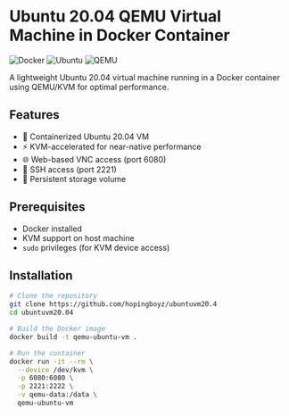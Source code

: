 # Ubuntu 20.04 QEMU Virtual Machine in Docker Container

![Docker](https://img.shields.io/badge/Docker-2CA5E0?style=for-the-badge&logo=docker&logoColor=white)
![Ubuntu](https://img.shields.io/badge/Ubuntu-E95420?style=for-the-badge&logo=ubuntu&logoColor=white)
![QEMU](https://img.shields.io/badge/QEMU-FF6600?style=for-the-badge&logo=qemu&logoColor=white)

A lightweight Ubuntu 20.04 virtual machine running in a Docker container using QEMU/KVM for optimal performance.

## Features

- 🐳 Containerized Ubuntu 20.04 VM
- ⚡ KVM-accelerated for near-native performance
- 🌐 Web-based VNC access (port 6080)
- 🔑 SSH access (port 2221)
- 💾 Persistent storage volume

## Prerequisites

- Docker installed
- KVM support on host machine
- `sudo` privileges (for KVM device access)

## Installation

```bash
# Clone the repository
git clone https://github.com/hopingboyz/ubuntuvm20.4
cd ubuntuvm20.04

# Build the Docker image
docker build -t qemu-ubuntu-vm .

# Run the container
docker run -it --rm \
  --device /dev/kvm \
  -p 6080:6080 \
  -p 2221:2222 \
  -v qemu-data:/data \
  qemu-ubuntu-vm
